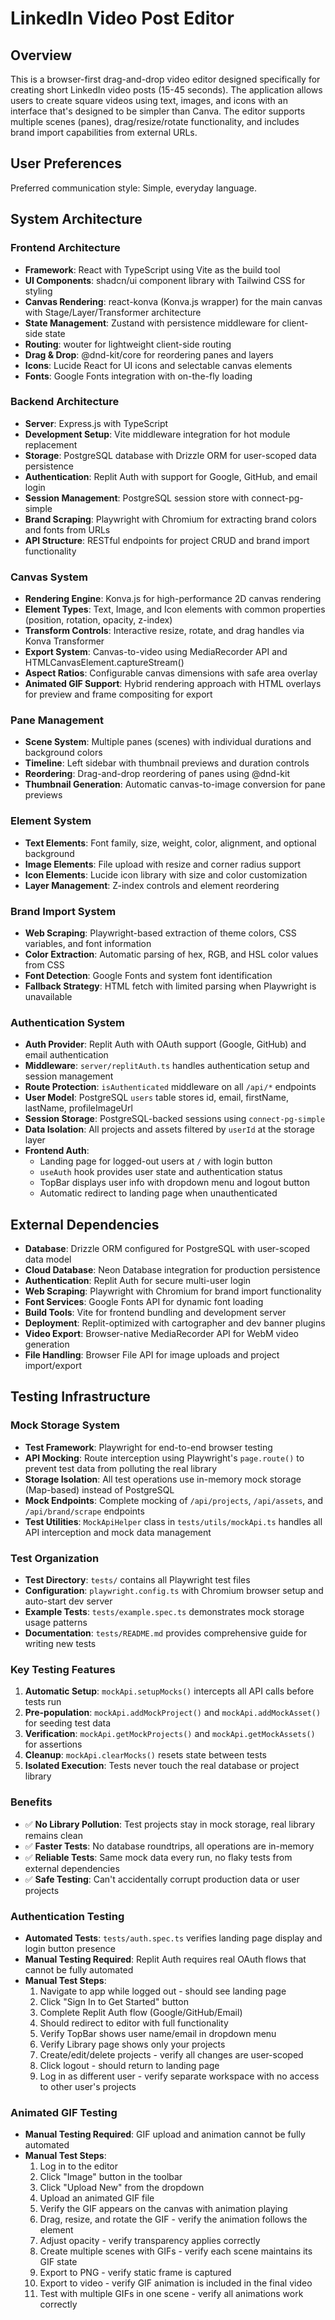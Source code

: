 # LinkedIn Video Post Editor

## Overview

This is a browser-first drag-and-drop video editor designed specifically for creating short LinkedIn video posts (15-45 seconds). The application allows users to create square videos using text, images, and icons with an interface that's designed to be simpler than Canva. The editor supports multiple scenes (panes), drag/resize/rotate functionality, and includes brand import capabilities from external URLs.

## User Preferences

Preferred communication style: Simple, everyday language.

## System Architecture

### Frontend Architecture
- **Framework**: React with TypeScript using Vite as the build tool
- **UI Components**: shadcn/ui component library with Tailwind CSS for styling
- **Canvas Rendering**: react-konva (Konva.js wrapper) for the main canvas with Stage/Layer/Transformer architecture
- **State Management**: Zustand with persistence middleware for client-side state
- **Routing**: wouter for lightweight client-side routing
- **Drag & Drop**: @dnd-kit/core for reordering panes and layers
- **Icons**: Lucide React for UI icons and selectable canvas elements
- **Fonts**: Google Fonts integration with on-the-fly loading

### Backend Architecture
- **Server**: Express.js with TypeScript
- **Development Setup**: Vite middleware integration for hot module replacement
- **Storage**: PostgreSQL database with Drizzle ORM for user-scoped data persistence
- **Authentication**: Replit Auth with support for Google, GitHub, and email login
- **Session Management**: PostgreSQL session store with connect-pg-simple
- **Brand Scraping**: Playwright with Chromium for extracting brand colors and fonts from URLs
- **API Structure**: RESTful endpoints for project CRUD and brand import functionality

### Canvas System
- **Rendering Engine**: Konva.js for high-performance 2D canvas rendering
- **Element Types**: Text, Image, and Icon elements with common properties (position, rotation, opacity, z-index)
- **Transform Controls**: Interactive resize, rotate, and drag handles via Konva Transformer
- **Export System**: Canvas-to-video using MediaRecorder API and HTMLCanvasElement.captureStream()
- **Aspect Ratios**: Configurable canvas dimensions with safe area overlay
- **Animated GIF Support**: Hybrid rendering approach with HTML overlays for preview and frame compositing for export

### Pane Management
- **Scene System**: Multiple panes (scenes) with individual durations and background colors
- **Timeline**: Left sidebar with thumbnail previews and duration controls
- **Reordering**: Drag-and-drop reordering of panes using @dnd-kit
- **Thumbnail Generation**: Automatic canvas-to-image conversion for pane previews

### Element System
- **Text Elements**: Font family, size, weight, color, alignment, and optional background
- **Image Elements**: File upload with resize and corner radius support
- **Icon Elements**: Lucide icon library with size and color customization
- **Layer Management**: Z-index controls and element reordering

### Brand Import System
- **Web Scraping**: Playwright-based extraction of theme colors, CSS variables, and font information
- **Color Extraction**: Automatic parsing of hex, RGB, and HSL color values from CSS
- **Font Detection**: Google Fonts and system font identification
- **Fallback Strategy**: HTML fetch with limited parsing when Playwright is unavailable

### Authentication System
- **Auth Provider**: Replit Auth with OAuth support (Google, GitHub) and email authentication
- **Middleware**: `server/replitAuth.ts` handles authentication setup and session management
- **Route Protection**: `isAuthenticated` middleware on all `/api/*` endpoints
- **User Model**: PostgreSQL `users` table stores id, email, firstName, lastName, profileImageUrl
- **Session Storage**: PostgreSQL-backed sessions using `connect-pg-simple`
- **Data Isolation**: All projects and assets filtered by `userId` at the storage layer
- **Frontend Auth**: 
  - Landing page for logged-out users at `/` with login button
  - `useAuth` hook provides user state and authentication status
  - TopBar displays user info with dropdown menu and logout button
  - Automatic redirect to landing page when unauthenticated

## External Dependencies

- **Database**: Drizzle ORM configured for PostgreSQL with user-scoped data model
- **Cloud Database**: Neon Database integration for production persistence
- **Authentication**: Replit Auth for secure multi-user login
- **Web Scraping**: Playwright with Chromium for brand import functionality
- **Font Services**: Google Fonts API for dynamic font loading
- **Build Tools**: Vite for frontend bundling and development server
- **Deployment**: Replit-optimized with cartographer and dev banner plugins
- **Video Export**: Browser-native MediaRecorder API for WebM video generation
- **File Handling**: Browser File API for image uploads and project import/export

## Testing Infrastructure

### Mock Storage System
- **Test Framework**: Playwright for end-to-end browser testing
- **API Mocking**: Route interception using Playwright's `page.route()` to prevent test data from polluting the real library
- **Storage Isolation**: All test operations use in-memory mock storage (Map-based) instead of PostgreSQL
- **Mock Endpoints**: Complete mocking of `/api/projects`, `/api/assets`, and `/api/brand/scrape` endpoints
- **Test Utilities**: `MockApiHelper` class in `tests/utils/mockApi.ts` handles all API interception and mock data management

### Test Organization
- **Test Directory**: `tests/` contains all Playwright test files
- **Configuration**: `playwright.config.ts` with Chromium browser setup and auto-start dev server
- **Example Tests**: `tests/example.spec.ts` demonstrates mock storage usage patterns
- **Documentation**: `tests/README.md` provides comprehensive guide for writing new tests

### Key Testing Features
1. **Automatic Setup**: `mockApi.setupMocks()` intercepts all API calls before tests run
2. **Pre-population**: `mockApi.addMockProject()` and `mockApi.addMockAsset()` for seeding test data
3. **Verification**: `mockApi.getMockProjects()` and `mockApi.getMockAssets()` for assertions
4. **Cleanup**: `mockApi.clearMocks()` resets state between tests
5. **Isolated Execution**: Tests never touch the real database or project library

### Benefits
- ✅ **No Library Pollution**: Test projects stay in mock storage, real library remains clean
- ✅ **Faster Tests**: No database roundtrips, all operations are in-memory
- ✅ **Reliable Tests**: Same mock data every run, no flaky tests from external dependencies
- ✅ **Safe Testing**: Can't accidentally corrupt production data or user projects

### Authentication Testing
- **Automated Tests**: `tests/auth.spec.ts` verifies landing page display and login button presence
- **Manual Testing Required**: Replit Auth requires real OAuth flows that cannot be fully automated
- **Manual Test Steps**:
  1. Navigate to app while logged out - should see landing page
  2. Click "Sign In to Get Started" button
  3. Complete Replit Auth flow (Google/GitHub/Email)
  4. Should redirect to editor with full functionality
  5. Verify TopBar shows user name/email in dropdown menu
  6. Verify Library page shows only your projects
  7. Create/edit/delete projects - verify all changes are user-scoped
  8. Click logout - should return to landing page
  9. Log in as different user - verify separate workspace with no access to other user's projects

### Animated GIF Testing
- **Manual Testing Required**: GIF upload and animation cannot be fully automated
- **Manual Test Steps**:
  1. Log in to the editor
  2. Click "Image" button in the toolbar
  3. Click "Upload New" from the dropdown
  4. Upload an animated GIF file
  5. Verify the GIF appears on the canvas with animation playing
  6. Drag, resize, and rotate the GIF - verify the animation follows the element
  7. Adjust opacity - verify transparency applies correctly
  8. Create multiple scenes with GIFs - verify each scene maintains its GIF state
  9. Export to PNG - verify static frame is captured
  10. Export to video - verify GIF animation is included in the final video
  11. Test with multiple GIFs in one scene - verify all animations work correctly